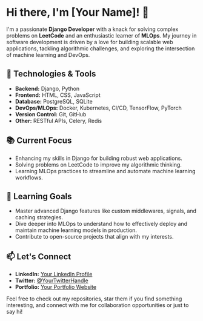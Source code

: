 # Hi there, I'm [Your Name]! 👋

I'm a passionate **Django Developer** with a knack for solving complex problems on **LeetCode** and an enthusiastic learner of **MLOps**. My journey in software development is driven by a love for building scalable web applications, tackling algorithmic challenges, and exploring the intersection of machine learning and DevOps.

## 🔧 Technologies & Tools
- **Backend:** Django, Python
- **Frontend:** HTML, CSS, JavaScript
- **Database:** PostgreSQL, SQLite
- **DevOps/MLOps:** Docker, Kubernetes, CI/CD, TensorFlow, PyTorch
- **Version Control:** Git, GitHub
- **Other:** RESTful APIs, Celery, Redis

## 📚 Current Focus
- Enhancing my skills in Django for building robust web applications.
- Solving problems on LeetCode to improve my algorithmic thinking.
- Learning MLOps practices to streamline and automate machine learning workflows.

## 🌱 Learning Goals
- Master advanced Django features like custom middlewares, signals, and caching strategies.
- Dive deeper into MLOps to understand how to effectively deploy and maintain machine learning models in production.
- Contribute to open-source projects that align with my interests.

## 📫 Let's Connect
- **LinkedIn:** [Your LinkedIn Profile](#)
- **Twitter:** [@YourTwitterHandle](#)
- **Portfolio:** [Your Portfolio Website](#)

Feel free to check out my repositories, star them if you find something interesting, and connect with me for collaboration opportunities or just to say hi!
